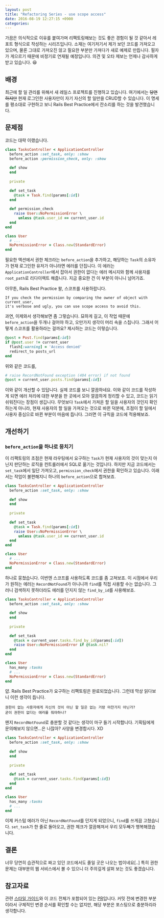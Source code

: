 ```yaml
---
layout: post
title: "Refactoring Series - use scope access"
date: 2016-08-19 12:27:15 +0900
categories:
---
```


가끔은 의식적으로 이유를 붙여가며 리팩토링해보는 것도 좋은 경험이 될 것 같아서 레포트 형식으로 작성하는 시리즈입니다. 소재는 여기저기서 제가 보던 코드를 가져오고 있으며, 물론 그대로 가져오진 않고 필요한 부분만 가져다가 새로 예제로 만듭니다. 필자가 게으르기 때문에 비정기로 연재될 예정입니다. 의견 및 오타 제보는 언제나 감사하게 받고 있습니다. 😆

## 배경

최근에 할 일 관리를 위해서 새 레일스 프로젝트를 진행하고 있습니다. 여기에서는 ~~당연하지만~~ 현재 로그인한 사용자만이 자기 자신의 할 일만을 CRUD할 수 있습니다. 이 명세를 평소대로 구현하고 보니 Rails Best Practice에서 잔소리를 하는 것을 발견했습니다.

## 문제점

코드는 대략 이랬습니다.

```ruby
class TasksController < ApplicationController
  before_action :set_task, only: :show
  before_action :permission_check, only: :show
  
  def show
  end
  
  private
  
  def set_task
    @task = Task.find(params[:id])
  end
  
  def permission_check
    raise User::NoPermissionError \
      unless @task.user_id == current_user.id
  end
end

class User
  # ...
  NoPermissionError = Class.new(StandardError)
end
```

필요한 액션에서 권한 체크라는 `before_action`을 추가하고, 해당하는 `Task`의 소유자가 현재 로그인한 유저가 아니라면 에러를 던집니다. 이 에러는 `ApplicationController`에서 잡아서 권한이 없다는 에러 메시지와 함께 사용자를 `root_path`로 리다이렉트 해줍니다. 지금 중요한 건 이 부분이 아니니 넘어가죠.

아무튼, Rails Best Practice 왈, 스코프를 사용하랍니다.

```
If you check the permission by comparing the owner of object with current_user,
it's verbose and ugly, you can use scope access to avoid this.
```

과연, 이제와서 생각해보면 좀 그렇습니다. 묘하게 길고, 이 작업 때문에 `before_action`을 두개나 걸어야 하고, 오만가지 생각이 머리 속을 스칩니다. 그래서 어떻게 스코프를 활용하라는 걸까요? 제시하는 코드는 이렇습니다.

```ruby
@post = Post.find(params[:id])
if @post.user != current_user
  flash[:warning] = 'Access denied'
  redirect_to posts_url
end
```

위와 같은 코드를,

```ruby
# raise RecordNotFound exception (404 error) if not found
@post = current_user.posts.find(params[:id])
```

이와 같이 개선할 수 있답니다. 실제 코드를 보니 깔끔하네요. 이와 같이 코드를 작성하게 되면 에러 처리에 대한 부분을 한 곳에서 모아 깔끔하게 정리할 수 있고, 코드는 읽기 쉬워진다는 장점이 생깁니다. 무엇보다 `Task`에서 가져온 할 일을 사용자의 것인지 확인하는게 아니라, 현재 사용자의 할 일을 가져오는 것으로 바뀐 덕분에, 초점이 할 일에서 사용자 중심으로 바뀐 부분이 마음에 듭니다. 그러면 이 규칙을 코드에 적용해보죠.

## 개선하기

### `before_action`을 하나로 뭉치기

이 리팩토링의 초점은 현재 라우팅에서 요구하는 `Task`가 현재 사용자의 것이 맞는지 아닌지 판단하는 로직을 컨트롤러에서 SQL로 옮기는 것입니다. 하지만 지금 코드에서는 `set_task`에서 일단 가져오고, `permission_check`에서 권한을 확인하고 있습니다. 이래서는 작업이 불편해지니 하나의 `before_action`으로 합쳐보죠.

```ruby
class TasksController < ApplicationController
  before_action :set_task, only: :show
  
  def show
  end
  
  private
  
  def set_task
    @task = Task.find(params[:id])
    raise User::NoPermissionError \
      unless @task.user_id == current_user.id
  end
end

class User
  # ...
  NoPermissionError = Class.new(StandardError)
end
```

하나로 뭉쳤습니다. 이번엔 스코프를 사용하도록 코드를 좀 고쳐보죠. 이 시점에서 우리가 원하는 에러는 `RecordNotFound`가 아니니까 `find`를 직접 사용할 수는 없습니다. 그러니 검색하지 못하더라도 에러를 던지지 않는 `find_by_id`를 사용해보죠.

```ruby
class TasksController < ApplicationController
  before_action :set_task, only: :show
  
  def show
  end
  
  private
  
  def set_task
    @task = current_user.tasks.find_by_id(params[:id])
    raise User::NoPermissionError if @task.nil?
  end
end

class User
  has_many :tasks
  # ...
  NoPermissionError = Class.new(StandardError)
end
```

얍. Rails Best Practice가 요구하는 리팩토링은 완료되었습니다. 그런데 막상 읽다보니 이런 생각이 듭니다. 

```
권한이 없는 사용자에게 자신의 것이 아닌 할 일은 없는 거랑 마찬가지 아닌가?
굳이 권한이 없다는 에러를 줘야하나?
```

왠지 `RecordNotFound`로 충분할 것 같다는 생각이 마구 들기 시작합니다. 기획팀에게 문의해보지 않으면...은 나잖아? 사양을 변경합시다. XD

```ruby
class TasksController < ApplicationController
  before_action :set_task, only: :show
  
  def show
  end
  
  private
  
  def set_task
    @task = current_user.tasks.find(params[:id])
  end
end

class User
  has_many :tasks
  # ...
end
```

이제 커스텀 에러가 아닌 `RecordNotFound`를 던지게 되었으니, `find`를 쓰게끔 고쳤습니다. `set_task`가 한 줄로 돌아오고, 권한 체크가 깔끔해져서 우리 모두~~제~~가 행복해졌습니다. 

## 결론

너무 당연히 습관적으로 짜고 있던 코드에서도 줄일 곳은 나오는 법이네요[..]
특히 권한 문제는 대부분의 웹 서비스에서 볼 수 있으니 더 주의깊게 살펴 보는 것도 좋겠습니다.

## 참고자료

관련 [스타일 가이드](http://rails-bestpractices.com/posts/2010/07/20/use-scope-access/)와 이 코드 전체가 포함되어 있는 [PR](https://github.com/riseshia/gannbaruzoi/pull/6/files)입니다. 커밋 전에 변경한 부분이라서 구체적인 변경 순서를 확인할 수는 없지만, 해당 부분은 포스팅으로 충분하리라 생각합니다.
